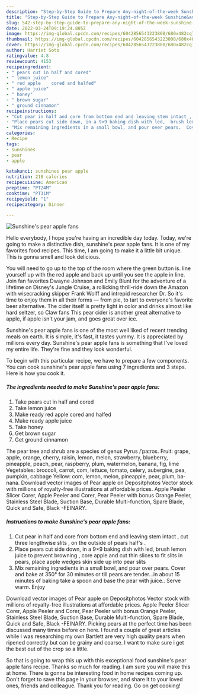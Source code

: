 ```yaml
---
description: "Step-by-Step Guide to Prepare Any-night-of-the-week Sunshine&amp;#39;s pear apple fans"
title: "Step-by-Step Guide to Prepare Any-night-of-the-week Sunshine&amp;#39;s pear apple fans"
slug: 542-step-by-step-guide-to-prepare-any-night-of-the-week-sunshine-and-39-s-pear-apple-fans
date: 2022-03-24T09:19:24.805Z
image: https://img-global.cpcdn.com/recipes/6042856543223808/680x482cq70/sunshines-pear-apple-fans-recipe-main-photo.jpg
thumbnail: https://img-global.cpcdn.com/recipes/6042856543223808/680x482cq70/sunshines-pear-apple-fans-recipe-main-photo.jpg
cover: https://img-global.cpcdn.com/recipes/6042856543223808/680x482cq70/sunshines-pear-apple-fans-recipe-main-photo.jpg
author: Harriet Soto
ratingvalue: 4.8
reviewcount: 4153
recipeingredient:
- " pears cut in half and cored"
- " lemon juice"
- " red apple    cored and halfed"
- " apple juice"
- " honey"
- " brown sugar"
- " ground cinnamon"
recipeinstructions:
- "Cut pear in half and core from bottom end and leaving stem intact , cut three lengthwise slits , on the outside of pears half&#39;s ."
- "Place pears cut side down, in a 9×9 baking dish with led,  brush lemon juice to prevent browning , core apple and cut thin slices to fit slits in pears, place apple  wedges skin side up into pear slits"
- "Mix remaining ingredients in a small bowl, and pour over pears.  Cover and bake at 350° for 30 minutes or till pears are tender...in about 15 minutes of baking take a spoon and base the pear with juice.. Serve warm. Enjoy"
categories:
- Recipe
tags:
- sunshines
- pear
- apple

katakunci: sunshines pear apple 
nutrition: 218 calories
recipecuisine: American
preptime: "PT24M"
cooktime: "PT31M"
recipeyield: "1"
recipecategory: Dinner

---
```



![Sunshine&#39;s pear apple fans](https://img-global.cpcdn.com/recipes/6042856543223808/680x482cq70/sunshines-pear-apple-fans-recipe-main-photo.jpg)

Hello everybody, I hope you're having an incredible day today. Today, we're going to make a distinctive dish, sunshine&#39;s pear apple fans. It is one of my favorites food recipes. This time, I am going to make it a little bit unique. This is gonna smell and look delicious.

You will need to go up to the top of the room where the green button is. line yourself up with the red apple and back up until you see the apple in line. Join fan favorites Dwayne Johnson and Emily Blunt for the adventure of a lifetime on Disney&#39;s Jungle Cruise, a rollicking thrill-ride down the Amazon with wisecracking skipper Frank Wolff and intrepid researcher Dr. So it&#39;s time to enjoy them in all their forms — from pie, to tart to everyone&#39;s favorite beer alternative. The cider itself is pretty light in color and drinks almost like hard seltzer, so Claw fans This pear cider is another great alternative to apple, if apple isn&#39;t your jam, and goes great over ice.

Sunshine&#39;s pear apple fans is one of the most well liked of recent trending meals on earth. It is simple, it's fast, it tastes yummy. It is appreciated by millions every day. Sunshine&#39;s pear apple fans is something that I've loved my entire life. They're fine and they look wonderful.


To begin with this particular recipe, we have to prepare a few components. You can cook sunshine&#39;s pear apple fans using 7 ingredients and 3 steps. Here is how you cook it.

<!--inarticleads1-->

##### The ingredients needed to make Sunshine&#39;s pear apple fans:

1. Take  pears cut in half and cored
1. Take  lemon juice
1. Make ready  red apple    cored and halfed
1. Make ready  apple juice
1. Take  honey
1. Get  brown sugar
1. Get  ground cinnamon


The pear tree and shrub are a species of genus Pyrus /ˈpaɪrəs. Fruit: grape, apple, orange, cherry, raisin, lemon, melon, strawberry, blueberry, pineapple, peach, pear, raspberry, plum, watermelon, banana, fig, lime Vegetables: broccoli, carrot, com, lettuce, tomato, celery, aubergine, pea, pumpkin, cabbage Yellow: com, lemon, melon, pineapple, pear, plum, ba­ nana. Download vector images of Pear apple on Depositphotos Vector stock with millions of royalty-free illustrations at affordable prices. Apple Peeler Slicer Corer, Apple Peeler and Corer, Pear Peeler with bonus Orange Peeler, Stainless Steel Blade, Suction Base, Durable Multi-function, Spare Blade, Quick and Safe, Black -FEINARY. 

<!--inarticleads2-->

##### Instructions to make Sunshine&#39;s pear apple fans:

1. Cut pear in half and core from bottom end and leaving stem intact , cut three lengthwise slits , on the outside of pears half&#39;s .
1. Place pears cut side down, in a 9×9 baking dish with led,  brush lemon juice to prevent browning , core apple and cut thin slices to fit slits in pears, place apple  wedges skin side up into pear slits
1. Mix remaining ingredients in a small bowl, and pour over pears.  Cover and bake at 350° for 30 minutes or till pears are tender...in about 15 minutes of baking take a spoon and base the pear with juice.. Serve warm. Enjoy


Download vector images of Pear apple on Depositphotos Vector stock with millions of royalty-free illustrations at affordable prices. Apple Peeler Slicer Corer, Apple Peeler and Corer, Pear Peeler with bonus Orange Peeler, Stainless Steel Blade, Suction Base, Durable Multi-function, Spare Blade, Quick and Safe, Black -FEINARY. Picking pears at the perfect time has been discussed many times before on here. I found a couple of great articles while I was researching my own Bartlett are very high quality pears when ripened correctly but can be grainy and coarse. I want to make sure i get the best out of the crop so a little. 

So that is going to wrap this up with this exceptional food sunshine&#39;s pear apple fans recipe. Thanks so much for reading. I am sure you will make this at home. There is gonna be interesting food in home recipes coming up. Don't forget to save this page in your browser, and share it to your loved ones, friends and colleague. Thank you for reading. Go on get cooking!
